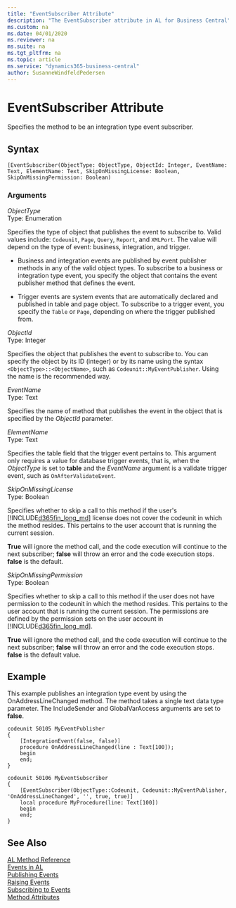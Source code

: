 ```yaml
---
title: "EventSubscriber Attribute"
description: "The EventSubscriber attribute in AL for Business Central"
ms.custom: na
ms.date: 04/01/2020
ms.reviewer: na
ms.suite: na
ms.tgt_pltfrm: na
ms.topic: article
ms.service: "dynamics365-business-central"
author: SusanneWindfeldPedersen
---
```


# EventSubscriber Attribute
Specifies the method to be an integration type event subscriber.

## Syntax  
  
```  
[EventSubscriber(ObjectType: ObjectType, ObjectId: Integer, EventName: Text, ElementName: Text, SkipOnMissingLicense: Boolean, SkipOnMissingPermission: Boolean)
```    
  
### Arguments  
*ObjectType*  
Type: Enumeration  
  
Specifies the type of object that publishes the event to subscribe to. Valid values include: `Codeunit`, `Page`, `Query`, `Report`, and `XMLPort`. The value will depend on the type of event: business, integration, and trigger.

- Business and integration events are published by event publisher methods in any of the valid object types. To subscribe to a business or integration type event, you specify the object that contains the event publisher method that defines the event.

- Trigger events are system events that are automatically declared and published in table and page object. To subscribe to a trigger event, you specify the `Table` or `Page`, depending on where the trigger published from.

*ObjectId*  
Type: Integer  

Specifies the object that publishes the event to subscribe to. You can specify the object by its ID (integer) or by its name using the syntax `<ObjectType>::<ObjectName>`, such as `Codeunit::MyEventPublisher`. Using the name is the recommended way.

*EventName*  
Type: Text  

Specifies the name of method that publishes the event in the object that is specified by the *ObjectId* parameter.

*ElementName*  
Type: Text

Specifies the table field that the trigger event pertains to. This argument only requires a value for database trigger events, that is, when the *ObjectType* is set to **table** and the *EventName* argument is a validate trigger event, such as `OnAfterValidateEvent`.

*SkipOnMissingLicense*  
Type: Boolean

Specifies whether to skip a call to this method if the user's [!INCLUDE[d365fin_long_md](../includes/d365fin_long_md.md)] license does not cover the codeunit in which the method resides. This pertains to the user account that is running the current session.

**True** will ignore the method call, and the code execution will continue to the next subscriber; **false** will throw an error and the code execution stops. **false** is the default. 

*SkipOnMissingPermission*  
Type: Boolean

Specifies whether to skip a call to this method if the user does not have permission to the codeunit in which the method resides. This pertains to the user account that is running the current session. The permissions are defined by the permission sets on the user account in [!INCLUDE[d365fin_long_md](../includes/d365fin_long_md.md)].

**True** will ignore the method call, and the code execution will continue to the next subscriber; **false** will throw an error and the code execution stops. **false** is the default value.

## Example
This example publishes an integration type event by using the OnAddressLineChanged method. The method takes a single text data type parameter. The IncludeSender and GlobalVarAccess arguments are set to **false**.

```
codeunit 50105 MyEventPublisher
{
    [IntegrationEvent(false, false)]
    procedure OnAddressLineChanged(line : Text[100]);
    begin
    end;
}

codeunit 50106 MyEventSubscriber
{
    [EventSubscriber(ObjectType::Codeunit, Codeunit::MyEventPublisher, 'OnAddressLineChanged', '', true, true)]
    local procedure MyProcedure(line: Text[100])
    begin
    end;
}
``` 

## See Also

[AL Method Reference](../methods-auto/library.md)  
[Events in AL](../devenv-events-in-al.md)  
[Publishing Events](../devenv-publishing-events.md)   
[Raising Events](../devenv-raising-events.md)   
[Subscribing to Events](../devenv-subscribing-to-events.md)   
[Method Attributes](devenv-method-attributes.md)